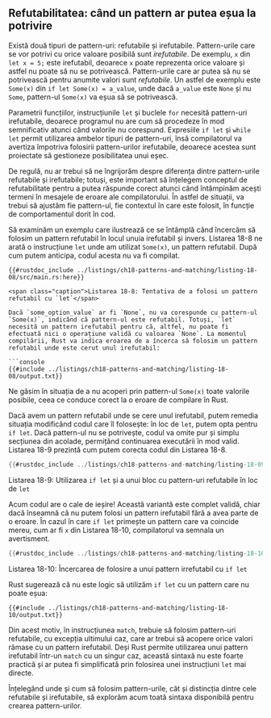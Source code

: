 ## Refutabilitatea: când un pattern ar putea eșua la potrivire

Există două tipuri de pattern-uri: refutabile și irefutabile. Pattern-urile care se vor potrivi cu orice valoare posibilă sunt *irefutabile*. De exemplu, `x` din `let x = 5;` este irefutabil, deoarece `x` poate reprezenta orice valoare și astfel nu poate să nu se potrivească. Pattern-urile care ar putea să nu se potrivească pentru anumite valori sunt *refutabile*. Un astfel de exemplu este `Some(x)` din `if let Some(x) = a_value`, unde dacă `a_value` este `None` și nu `Some`, pattern-ul `Some(x)` va eșua să se potrivească.

Parametrii funcțiilor, instrucțiunile `let` și buclele `for` necesită pattern-uri irefutabile, deoarece programul nu are cum să procedeze în mod semnificativ atunci când valorile nu corespund. Expresiile `if let` și `while let` permit utilizarea ambelor tipuri de pattern-uri, însă compilatorul va avertiza împotriva folosirii pattern-urilor irefutabile, deoarece acestea sunt proiectate să gestioneze posibilitatea unui eșec.

De regulă, nu ar trebui să ne îngrijorăm despre diferența dintre pattern-urile refutabile și irefutabile; totuși, este important să înțelegem conceptul de refutabilitate pentru a putea răspunde corect atunci când întâmpinăm acești termeni în mesajele de eroare ale compilatorului. În astfel de situații, va trebui să ajustăm fie pattern-ul, fie contextul în care este folosit, în funcție de comportamentul dorit în cod.

Să examinăm un exemplu care ilustrează ce se întâmplă când încercăm să folosim un pattern refutabil în locul unuia irefutabil și invers. Listarea 18-8 ne arată o instrucțiune `let` unde am utilizat `Some(x)`, un pattern refutabil. După cum putem anticipa, codul acesta nu va fi compilat.

```rust,ignore,does_not_compile
{{#rustdoc_include ../listings/ch18-patterns-and-matching/listing-18-08/src/main.rs:here}}

<span class="caption">Listarea 18-8: Tentativa de a folosi un pattern refutabil cu `let`</span>

Dacă `some_option_value` ar fi `None`, nu va corespunde cu pattern-ul `Some(x)`, indicând că pattern-ul este refutabil. Totuși, `let` necesită un pattern irefutabil pentru că, altfel, nu poate fi efectuată nici o operațiune validă cu valoarea `None`. La momentul compilării, Rust va indica eroarea de a încerca să folosim un pattern refutabil unde este cerut unul irefutabil:

```console
{{#include ../listings/ch18-patterns-and-matching/listing-18-08/output.txt}}
```

Ne găsim în situația de a nu acoperi prin pattern-ul `Some(x)` toate valorile posibile, ceea ce conduce corect la o eroare de compilare în Rust.

Dacă avem un pattern refutabil unde se cere unul irefutabil, putem remedia situația modificând codul care îl folosește: în loc de `let`, putem opta pentru `if let`. Dacă pattern-ul nu se potrivește, codul va omite pur și simplu secțiunea din acolade, permițând continuarea executării în mod valid. Listarea 18-9 prezintă cum putem corecta codul din Listarea 18-8.

```rust
{{#rustdoc_include ../listings/ch18-patterns-and-matching/listing-18-09/src/main.rs:here}}
```

<span class="caption">Listarea 18-9: Utilizarea `if let` și a unui bloc cu pattern-uri refutabile în loc de `let`</span>

Acum codul are o cale de ieșire! Această variantă este complet validă, chiar dacă înseamnă că nu putem folosi un pattern irefutabil fără a avea parte de o eroare. În cazul în care `if let` primește un pattern care va coincide mereu, cum ar fi `x` din Listarea 18-10, compilatorul va semnala un avertisment.

```rust
{{#rustdoc_include ../listings/ch18-patterns-and-matching/listing-18-10/src/main.rs:here}}
```

<span class="caption">Listarea 18-10: Încercarea de folosire a unui pattern irrefutabil cu `if let`</span>

Rust sugerează că nu este logic să utilizăm `if let` cu un pattern care nu poate eșua:

```console
{{#include ../listings/ch18-patterns-and-matching/listing-18-10/output.txt}}
```

Din acest motiv, în instrucțiunea `match`, trebuie să folosim pattern-uri refutabile, cu excepția ultimului caz, care ar trebui să acopere orice valori rămase cu un pattern irefutabil. Deși Rust permite utilizarea unui pattern irefutabil într-un `match` cu un singur caz, această sintaxă nu este foarte practică și ar putea fi simplificată prin folosirea unei instrucțiuni `let` mai directe.

Înțelegând unde și cum să folosim pattern-urile, cât și distincția dintre cele refutabile și irefutabile, să explorăm acum toată sintaxa disponibilă pentru crearea pattern-urilor.
